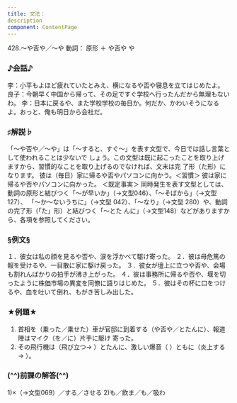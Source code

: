 ```yaml
---
title: 文法：
description
component: ContentPage
---
```



428.～や否や／～や
動詞： 原形 ＋ や否や
や
### ♪会話♪
李：小平もよほど疲れていたとみえ、横になるや否や寝息を立てはじめたよ。 良子：今朝早く中国から帰って、その足ですぐ学校へ行ったんだから無理もないわ。
李：日本に戻るや、また学校学校の毎日か。何だか、かわいそうになるよ。おっと、俺も明日から会社だ。
### ♯解説♭
「～や否や／～や」は「～すると、すぐ～」を表す文型で、今日では話し言葉として使われることは少ないで
しょう。この文型は既に起こったことを取り上げますから、習慣的なことを取り上げるのでなければ、文末は完
了形（た形）になります。
彼は（毎日）家に帰るや否やパソコンに向かう。＜習慣＞
彼は家に帰るや否やパソコンに向かった。 ＜既定事実＞
同時発生を表す文型としては、動詞の原形と結びつく「～が早いか」（→文型046）、「～そばから」（→文型127）、
「～か～ないうちに」（→文型 042）、「～なり」（→文型 280）や、動詞の完了形（「た」形）と結びつく「～とた んに」（→文型148）などがありますから、各項を参照してください。
### §例文§
１．彼女は私の顔を見るや否や、涙を浮かべて駆け寄った。
２．彼は母危篤の報を受けるや、一目散に家に駆け戻った。
３．彼女が壇上に立つや否や、会場も割れんばかりの拍手が沸き上がった。
４．彼は事務所に帰るや否や、堰を切ったように株価市場の異変を同僚に語りはじめた。
５．彼はその杯に口をつけるや、血を吐いて倒れ、もがき苦しみ出した。
### ★例題★
1) 首相を（乗った／乗せた）車が官邸に到着する（や否や／とたんに）、報道陣はマイク（を／に）片手に駆け
寄った。    
2) その飛行機は（飛び立つ→ ）とたんに、激しい爆音（ ）ともに（炎上する→ ）。
### (^^)前課の解答(^^)
1)×（→文型069）／する／させる
2)も／飲ま／も／吸わ
